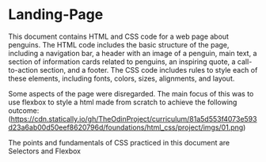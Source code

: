 # Landing-Page

This document contains HTML and CSS code for a web page about penguins. The HTML code includes the basic structure of the page, including a navigation bar, a header with an image of a penguin, main text, a section of information cards related to penguins, an inspiring quote, a call-to-action section, and a footer. The CSS code includes rules to style each of these elements, including fonts, colors, sizes, alignments, and layout.

Some aspects of the page were disregarded. The main focus of this was to use flexbox to style a html made from scratch to achieve the following outcome:
(https://cdn.statically.io/gh/TheOdinProject/curriculum/81a5d553f4073e593d23a6ab00d50eef8620796d/foundations/html_css/project/imgs/01.png)

The points and fundamentals of CSS practiced in this document are Selectors and Flexbox
